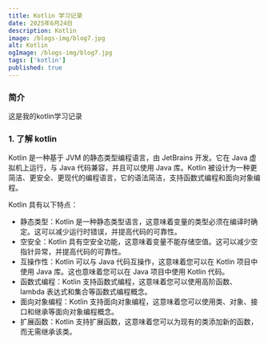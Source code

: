 ```yaml
---
title: Kotlin 学习记录
date: 2025年6月24日
description: Kotlin
image: /blogs-img/blog7.jpg
alt: Kotlin
ogImage: /blogs-img/blog7.jpg
tags: ['kotlin']
published: true
---
```


### 简介

这是我的kotlin学习记录

### 1. 了解 kotlin

Kotlin 是一种基于 JVM 的静态类型编程语言，由 JetBrains 开发。它在 Java 虚拟机上运行，与 Java 代码兼容，并且可以使用 Java 库。Kotlin 被设计为一种更简洁、更安全、更现代的编程语言，它的语法简洁，支持函数式编程和面向对象编程。

Kotlin 具有以下特点：

- 静态类型：Kotlin 是一种静态类型语言，这意味着变量的类型必须在编译时确定。这可以减少运行时错误，并提高代码的可靠性。
- 空安全：Kotlin 具有空安全功能，这意味着变量不能存储空值。这可以减少空指针异常，并提高代码的可靠性。
- 互操作性：Kotlin 可以与 Java 代码互操作，这意味着您可以在 Kotlin 项目中使用 Java 库。这也意味着您可以在 Java 项目中使用 Kotlin 代码。
- 函数式编程：Kotlin 支持函数式编程，这意味着您可以使用高阶函数、lambda 表达式和集合等函数式编程概念。
- 面向对象编程：Kotlin 支持面向对象编程，这意味着您可以使用类、对象、接口和继承等面向对象编程概念。
- 扩展函数：Kotlin 支持扩展函数，这意味着您可以为现有的类添加新的函数，而无需继承该类。
